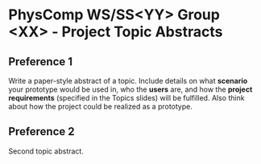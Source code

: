 # PhysComp WS/SS\<YY\> Group \<XX\> - Project Topic Abstracts

## Preference 1

Write a paper-style abstract of a topic. Include details on what **scenario** your prototype would be used in, who the **users** are, and how the **project requirements** (specified in the Topics slides) will be fulfilled. Also think about how the project could be realized as a prototype.

## Preference 2

Second topic abstract.
